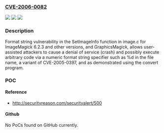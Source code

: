 ### [CVE-2006-0082](https://cve.mitre.org/cgi-bin/cvename.cgi?name=CVE-2006-0082)
![](https://img.shields.io/static/v1?label=Product&message=n%2Fa&color=blue)
![](https://img.shields.io/static/v1?label=Version&message=n%2Fa&color=blue)
![](https://img.shields.io/static/v1?label=Vulnerability&message=n%2Fa&color=brighgreen)

### Description

Format string vulnerability in the SetImageInfo function in image.c for ImageMagick 6.2.3 and other versions, and GraphicsMagick, allows user-assisted attackers to cause a denial of service (crash) and possibly execute arbitrary code via a numeric format string specifier such as %d in the file name, a variant of CVE-2005-0397, and as demonstrated using the convert program.

### POC

#### Reference
- http://securityreason.com/securityalert/500

#### Github
No PoCs found on GitHub currently.

